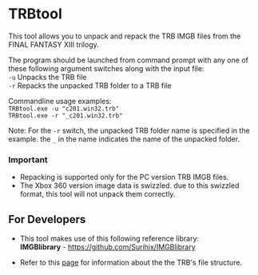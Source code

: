 # TRBtool
This tool allows you to unpack and repack the TRB IMGB files from the FINAL FANTASY XIII trilogy.

The program should be launched from command prompt with any one of these following argument switches along with the input file:
<br>``-u`` Unpacks the TRB file
<br>``-r`` Repacks the unpacked TRB folder to a TRB file

Commandline usage examples:
<br>``TRBtool.exe -u "c201.win32.trb" ``
<br>``TRBtool.exe -r "_c201.win32.trb" ``

Note: For the ``-r`` switch, the unpacked TRB folder name is specified in the example. the ``_`` in the name indicates the name of the unpacked folder.

### Important
- Repacking is supported only for the PC version TRB IMGB files.
- The Xbox 360 version image data is swizzled. due to this swizzled format, this tool will not unpack them correctly.

## For Developers
- This tool makes use of this following reference library:
<br>**IMGBlibrary** - https://github.com/Surihix/IMGBlibrary

- Refer to this [page](https://github.com/LR-Research-Team/Datalog/wiki/TRB) for information about the the TRB's file structure.
